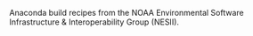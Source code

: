Anaconda build recipes from the NOAA Environmental Software Infrastructure & Interoperability Group (NESII).
